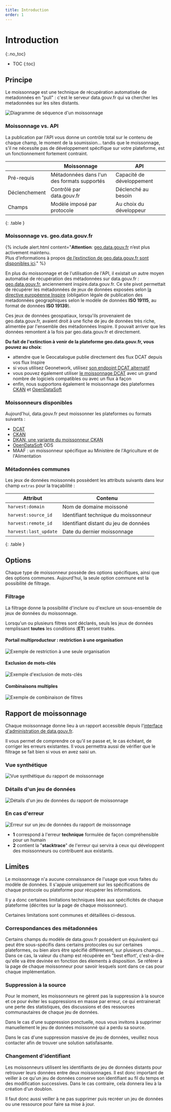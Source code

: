 ```yaml
---
title: Introduction
order: 1
---
```


# Introduction

{:.no_toc}
- TOC
{:toc}

## Principe

Le moissonnage est une technique de récupération automatisée de metadonnées en "pull" : c'est le serveur data.gouv.fr qui va chercher les metadonnées sur les sites distants.

![Diagramme de séquence d'un moissonnage](/img/moissonnage/sequence.svg)


### Moissonnage vs. API

La publication par l'API vous donne un contrôle total sur le contenu de chaque champ, le moment de la soumission... tandis que le moissonnage, s'il ne nécessite pas de développement spécifique sur votre plateforme, est un fonctionnement fortement contraint.

| | Moissonnage | API |
|-|-------------|-----|
| Pré-requis | Métadonnées dans l'un des formats supportés | Capacité de développement |
| Déclenchement | Contrôlé par data.gouv.fr | Déclenché au besoin |
| Champs | Modèle imposé par protocole | Au choix du développeur |
{: .table }

### Moissonnage vs. geo.data.gouv.fr


{% include alert.html content="<b>Attention</b>: [geo.data.gouv.fr](https://geo.data.gouv.fr) n’est plus activement maintenu. <br> Plus d’informations à propos [de l’extinction de geo.data.gouv.fr sont disponibles ici](https://www.data.gouv.fr/fr/posts/extinction-de-geo-data-gouv-fr/)." %}

En plus du moissonnage et de l'utilisation de l'API, il existait un autre moyen automatisé de récupération des métadonnées sur data.gouv.fr : [geo.data.gouv.fr](https://geo.data.gouv.fr), anciennement inspire.data.gouv.fr.
Ce site pivot permettait de récupérer les métadonnées de jeux de données exposées selon [la directive européenne Inspire](https://inspire.ec.europa.eu) (obligation légale de publication des metadonnées geographiques selon le modèle de données **ISO 19115**, au format de données **ISO 19139**).

Ces jeux de données geospatiaux, lorsqu'ils provenaient de geo.data.gouv.fr, avaient droit à une fiche de jeu de données très riche, alimentée par l'ensemble des métadonnées Inspire. Il pouvait arriver que les données remontent à la fois par geo.data.gouv.fr et directement.

**Du fait de l'extinction à venir de la plateforme geo.data.gouv.fr, vous pouvez au choix**:

- attendre que le Geocatalogue publie directement des flux DCAT depuis vos flux Inspire
- si vous utilisez Geonetwork, utilisez [son endpoint DCAT alternatif](/moissonnage/dcat/#geonetwork)
- vous pouvez également utiliser [le moissonnage DCAT](/moissonnage/dcat) avec un grand nombre de logiciels compatibles ou avec un flux à façon
- enfin, nous supportons également le moissonnage des plateformes [CKAN](/moissonnage/ckan) et [OpenDataSoft](/moissonnage/ods)

### Moissonneurs disponibles

Aujourd'hui, data.gouv.fr peut moissonner les plateformes ou formats suivants :
- [DCAT](/moissonnage/dcat)
- [CKAN](/moissonnage/ckan)
- [DKAN, une variante du moissonneur CKAN](/moissonnage/ckan)
- [OpenDataSoft](/moissonnage/ods) ODS
- MAAF : un moissonneur spécifique au Ministère de l'Agriculture et de l'Alimentation

### Métadonnées communes

Les jeux de données moissonnés possèdent les attributs suivants dans leur champ `extras` pour la traçabilité :

| Attribut | Contenu |
|----------|---------|
| `harvest:domain` |	Nom de domaine moissoné |
| `harvest:source_id` | Identifiant technique du moissonneur |
| `harvest:remote_id` | Identifiant distant du jeu de données |
| `harvest:last_update` | Date du dernier moissonnage |
{: .table }


## Options

Chaque type de moissonneur possède des options spécifiques, ainsi que des options communes.
Aujourd'hui, la seule option commune est la possibilité de filtrage.

### Filtrage

La filtrage donne la possibilité d'inclure ou d'exclure un sous-ensemble de jeux de données du moissonnage.

Lorsqu'un ou plusieurs filtres sont déclarés, seuls les jeux de données remplissant **toutes** les conditions (**ET**) seront traités.


#### Portail multiproducteur : restriction à une organisation

![Exemple de restriction à une seule organisation](/img/moissonnage/harvest-filter-include.png)

#### Exclusion de mots-clés

![Exemple d'exclusion de mots-clés](/img/moissonnage/harvest-filter-exclude.png)

#### Combinaisons multiples

![Exemple de combinaison de filtres](/img/moissonnage/harvest-filter-combined.png)


## Rapport de moissonnage

Chaque moissonnage donne lieu à un rapport accessible depuis l'[interface d'administration de data.gouv.fr](https://www.data.gouv.fr/admin/).

Il vous permet de comprendre ce qu'il se passe et, le cas échéant, de corriger les erreurs existantes.
Il vous permettra aussi de vérifier que le filtrage se fait bien si vous en avez saisi un.

### Vue synthétique

![Vue synthétique du rapport de moissonnage](/img/moissonnage/admin-harvest-summary.png)

### Détails d'un jeu de données

![Détails d'un jeu de données du rapport de moissonnage](/img/moissonnage/admin-harvest-dataset-modal.png)

### En cas d'erreur

![Erreur sur un jeu de données du rapport de moissonnage](/img/moissonnage/admin-harvest-dataset-error-modal.png)

- **1** correspond à l'erreur **technique** formulée de façon compréhensible pour un humain
- **2** contient la "**stacktrace**" de l'erreur qui servira à ceux qui développent des moissonneurs ou contribuent aux existants.

## Limites

Le moissonnage n'a aucune connaissance de l'usage que vous faites du modèle de données. Il s'appuie uniquement sur les spécifications de chaque protocole ou plateforme pour récupérer les informations.

Il y a donc certaines limitations techniques liées aux spécificités de chaque plateforme (décrites sur la page de chaque moissonneur).

Certaines limitations sont communes et détaillées ci-dessous.

### Correspondances des métadonnées

Certains champs du modèle de data.gouv.fr possèdent un équivalent qui peut être sous-spécifis dans certains protocoles ou sur certaines plateformes, ou bien alors être spécifié différement, sur  plusieurs champs... Dans ce cas, la valeur du champ est récupérée en "best effort', c'est-à-dire qu'elle va être devinée en fonction des élements à disposition.
Se référer à la page de chaque moissonneur pour savoir lesquels sont dans ce cas pour chaque implémentation.

### Suppression à la source

Pour le moment, les moissonneurs ne gèrent pas la suppression à la source et ce pour éviter les suppressions en masse par erreur, ce qui entrainerait une perte des statistiques, des discussions et des ressources communautaires de chaque jeu de données.

Dans le cas d'une suppression ponctuelle, nous vous invitons à supprimer manuellement le jeu de données moissonné qui a perdu sa source.

Dans le cas d'une suppression massive de jeu de données, veuillez nous contacter afin de trouver une solution satisfaisante.

### Changement d'identifiant

Les moissonneurs utilisent les identifiants de jeu de données distants pour retrouver leurs données entre deux moissonnages. Il est donc important de veiller à ce qu'un jeu de données conserve son identifiant au fil du temps et des modification successives. Dans le cas contraire, cela donnera lieu à la création d'un doublon.

Il faut donc aussi veiller à ne pas supprimer puis recréer un jeu de données ou une ressource pour faire sa mise à jour.
